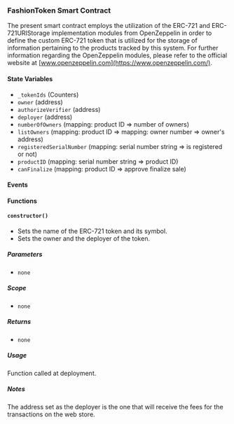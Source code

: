 ### FashionToken Smart Contract

The present smart contract employs the utilization of the ERC-721 and ERC-721URIStorage implementation modules from OpenZeppelin in order to define the custom ERC-721 token that is utilized for the storage of information pertaining to the products tracked by this system. For further information regarding the OpenZeppelin modules, please refer to the official website at [www.openzeppelin.com](https://www.openzeppelin.com/).

#### State Variables

- `_tokenIds` (Counters)
- `owner` (address)
- `authorizeVerifier` (address)
- `deployer` (address)
- `numberOfOwners` (mapping: product ID => number of owners)
- `listOwners` (mapping: product ID => mapping: owner number => owner's address)
- `registeredSerialNumber` (mapping: serial number string => is registered or not)
- `productID` (mapping: serial number string => product ID)
- `canFinalize` (mapping: product ID => approve finalize sale)

#### Events

#### Functions

#### `constructor()`

- Sets the name of the ERC-721 token and its symbol.
- Sets the owner and the deployer of the token.

##### Parameters

- `none`

##### Scope

- `none`

##### Returns

- `none`

##### Usage

Function called at deployment.

##### Notes

The address set as the deployer is the one that will receive the fees for the transactions on the web store.
